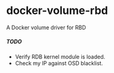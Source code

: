 # docker-volume-rbd
A Docker volume driver for RBD

##### TODO

- Verify RDB kernel module is loaded.
- Check my IP against OSD blacklist.
